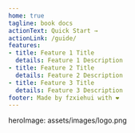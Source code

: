 ```yaml
---
home: true
tagline: book docs 
actionText: Quick Start →
actionLink: /guide/
features:
- title: Feature 1 Title
  details: Feature 1 Description
- title: Feature 2 Title
  details: Feature 2 Description
- title: Feature 3 Title
  details: Feature 3 Description
footer: Made by fzxiehui with ❤️
---
```


heroImage: assets/images/logo.png
